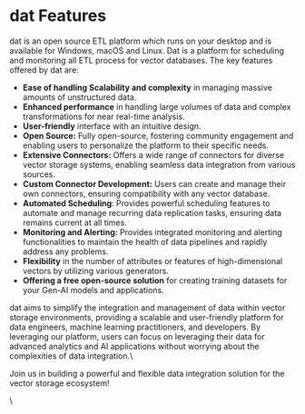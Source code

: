 # dat Features

dat is an open source ETL platform which runs on your desktop and is available for Windows, macOS and Linux. Dat is a platform for scheduling and monitoring all ETL process for vector databases. The key features offered by dat are:

* **Ease of handling Scalability and complexity** in managing massive amounts of unstructured data.&#x20;
* **Enhanced performance** in handling large volumes of data and complex transformations for near real-time analysis.
* **User-friendly** interface with an intuitive design.
* **Open Source:** Fully open-source, fostering community engagement and enabling users to personalize the platform to their specific needs.
* **Extensive Connectors:** Offers a wide range of connectors for diverse vector storage systems, enabling seamless data integration from various sources.
* **Custom Connector Development:** Users can create and manage their own connectors, ensuring compatibility with any vector database.
* **Automated Scheduling**: Provides powerful scheduling features to automate and manage recurring data replication tasks, ensuring data remains current at all times.
* **Monitoring and Alerting:** Provides integrated monitoring and alerting functionalities to maintain the health of data pipelines and rapidly address any problems.
* **Flexibility** in the number of attributes or features of high-dimensional vectors by utilizing various generators.
* **Offering a free open-source solution** for creating training datasets for your Gen-AI models and applications.

dat aims to simplify the integration and management of data within vector storage environments, providing a scalable and user-friendly platform for data engineers, machine learning practitioners, and developers. By leveraging our platform, users can focus on leveraging their data for advanced analytics and AI applications without worrying about the complexities of data integration.\


Join us in building a powerful and flexible data integration solution for the vector storage ecosystem!

\
